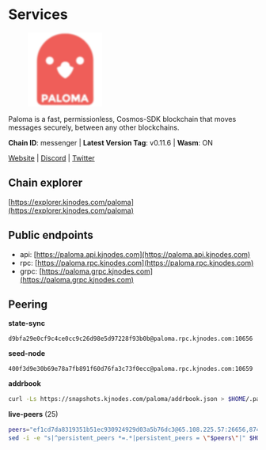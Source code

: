 # Services

<figure><img src="https://raw.githubusercontent.com/kj89/cosmos-images/main/logos/paloma.png" width="150" alt=""><figcaption></figcaption></figure>

Paloma is a fast, permissionless, Cosmos-SDK blockchain that  moves messages securely, between any other blockchains.

**Chain ID**: messenger | **Latest Version Tag**: v0.11.6 | **Wasm**: ON

[Website](https://www.palomachain.com) | [Discord](https://discord.gg/tKVFpfdSw4) | [Twitter](https://twitter.com/paloma_chain)




## Chain explorer
[https://explorer.kjnodes.com/paloma](https://explorer.kjnodes.com/paloma)

## Public endpoints

* api: [https://paloma.api.kjnodes.com](https://paloma.api.kjnodes.com)
* rpc: [https://paloma.rpc.kjnodes.com](https://paloma.rpc.kjnodes.com)
* grpc: [https://paloma.grpc.kjnodes.com](https://paloma.grpc.kjnodes.com)

## Peering

**state-sync**

```text
d9bfa29e0cf9c4ce0cc9c26d98e5d97228f93b0b@paloma.rpc.kjnodes.com:10656
```

**seed-node**

```text
400f3d9e30b69e78a7fb891f60d76fa3c73f0ecc@paloma.rpc.kjnodes.com:10659
```

**addrbook**
```bash
curl -Ls https://snapshots.kjnodes.com/paloma/addrbook.json > $HOME/.paloma/config/addrbook.json
```

**live-peers** (25)
```bash
peers="ef1cd7da8319351b51ec930924929d03a5b76dc3@65.108.225.57:26656,874ccf9df2e4c678a18a1fb45a1d3bb703f87fa0@65.109.172.249:26656,7eae755c119f538e0dc99f3c37289de628bc9526@209.182.239.169:26656,b3ba407aef9e18e16e8e9a3b523a1b026dabeab3@84.46.248.174:26656,dfa0d66a3713bf6b49bc509a2a4fc75bee042a30@23.88.77.188:20009,e833844c00b8ce60ce6826f170becfa18e6172c2@46.4.27.59:26656,99c890c97afc8abfdfeff662d539af5c504a0baf@88.99.67.234:26656,8af8dfa817359036f55f6793b0ed4bcce8884027@85.14.245.70:26656,124cbe860f1eaa8084444587928db17c78ebd8f3@34.147.54.231:26656,16f0d09580054101394ea08bbb48b1ad5bb91a27@95.214.52.144:10656,d9bfa29e0cf9c4ce0cc9c26d98e5d97228f93b0b@65.109.88.38:10656,22e7a98b54070bee0f504305d9ed0fb7a2b24ab6@34.221.60.207:26656,317141e329bc214a76ba92201f6818574ebe5323@135.181.114.98:36656,9cf215d69773173a4c40eb2e811cea8aa7e37432@213.239.216.252:21656,98b54cd6696e616fe966008ebf2bac409e3e0773@65.108.194.44:26656,5d4b63fe9d5dcc73ee2049f7d424eeb5da37d710@65.109.122.105:61956,b41423c8b181c3f2c47df39cca12e7d9bfcfd75e@213.239.215.77:21656,942951ad44b974098db48432455f135a653edbb1@65.21.230.230:31656,15f4b11b50810b5046679a12b494e42a2c9034fd@65.109.30.12:26656,471a09da6fafb67bff3aa1f01e00fd1830e53262@136.243.94.138:26656,d44dcdbc4d0f5ae1415143a80f9e5d092af68819@188.165.205.120:10656,527200c42834243b6dc8dacbe26423b7e6577e0f@138.201.129.102:26656,5321570794c61a8285505812cb7ebd6308a86583@65.109.113.253:26656,ab6875bd52d6493f39612eb5dff57ced1e3a5ad6@95.217.229.18:10656,b92c94f00b46500a5ff8920acd438c0873c2f9da@50.116.13.101:26656"
sed -i -e "s|^persistent_peers *=.*|persistent_peers = \"$peers\"|" $HOME/.paloma/config/config.toml
```
